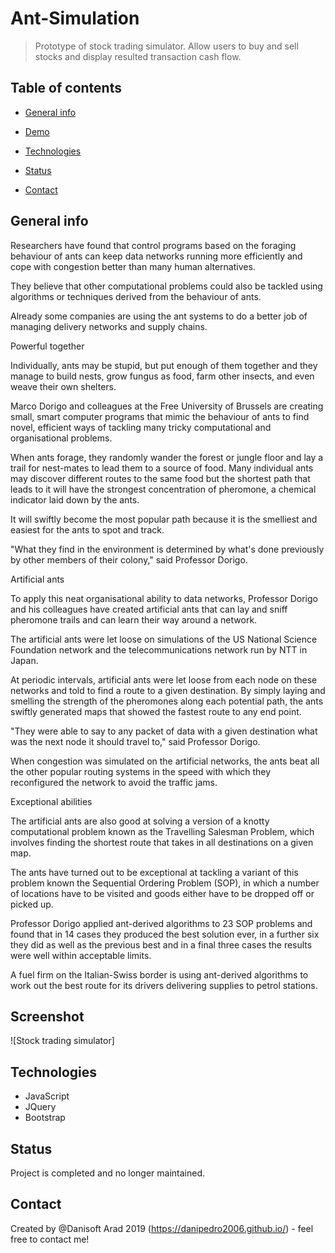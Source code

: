 # Ant-Simulation
> Prototype of stock trading simulator. Allow users to buy and sell stocks and display resulted transaction cash flow. 


## Table of contents
* [General info](#general-info)
* [Demo](#Demo)
* [Technologies](#technologies)
  
* [Status](#status)
* [Contact](#contact)

## General info


Researchers have found that control programs based on the foraging behaviour of ants can keep data networks running more efficiently and cope with congestion better than many human alternatives.

They believe that other computational problems could also be tackled using algorithms or techniques derived from the behaviour of ants.  

Already some companies are using the ant systems to do a better job of managing delivery networks and supply chains.  

Powerful together  

Individually, ants may be stupid, but put enough of them together and they manage to build nests, grow fungus as food, farm other insects, and even weave their own shelters.  
 
Marco Dorigo and colleagues at the Free University of Brussels are creating small, smart computer programs that mimic the behaviour of ants to find novel, efficient ways of tackling many tricky computational and organisational problems.  

When ants forage, they randomly wander the forest or jungle floor and lay a trail for nest-mates to lead them to a source of food. Many individual ants may discover different routes to the same food but the shortest path that leads to it will have the strongest concentration of pheromone, a chemical indicator laid down by the ants.

It will swiftly become the most popular path because it is the smelliest and easiest for the ants to spot and track.

"What they find in the environment is determined by what's done previously by other members of their colony," said Professor Dorigo.

Artificial ants   

To apply this neat organisational ability to data networks, Professor Dorigo and his colleagues have created artificial ants that can lay and sniff pheromone trails and can learn their way around a network.  

The artificial ants were let loose on simulations of the US National Science Foundation network and the telecommunications network run by NTT in Japan.  

At periodic intervals, artificial ants were let loose from each node on these networks and told to find a route to a given destination. By simply laying and smelling the strength of the pheromones along each potential path, the ants swiftly generated maps that showed the fastest route to any end point.  

"They were able to say to any packet of data with a given destination what was the next node it should travel to," said Professor Dorigo.  

When congestion was simulated on the artificial networks, the ants beat all the other popular routing systems in the speed with which they reconfigured the network to avoid the traffic jams.  

Exceptional abilities    

The artificial ants are also good at solving a version of a knotty computational problem known as the Travelling Salesman Problem, which involves finding the shortest route that takes in all destinations on a given map.  

The ants have turned out to be exceptional at tackling a variant of this problem known the Sequential Ordering Problem (SOP), in which a number of locations have to be visited and goods either have to be dropped off or picked up.  

Professor Dorigo applied ant-derived algorithms to 23 SOP problems and found that in 14 cases they produced the best solution ever, in a further six they did as well as the previous best and in a final three cases the results were well within acceptable limits.  

A fuel firm on the Italian-Swiss border is using ant-derived algorithms to work out the best route for its drivers delivering supplies to petrol stations.  
 
## Screenshot
![Stock trading simulator]
 

## Technologies
* JavaScript 
* JQuery 
* Bootstrap 

 
## Status
Project is completed and no longer maintained.

## Contact
Created by @Danisoft Arad 2019 (https://danipedro2006.github.io/) - feel free to contact me!